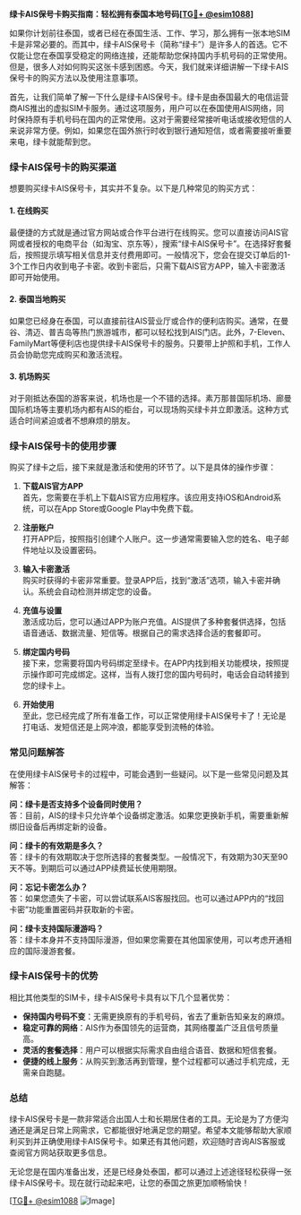 **绿卡AIS保号卡购买指南：轻松拥有泰国本地号码[[TG💪+ @esim1088](https://t.me/s/esim1088)]**

如果你计划前往泰国，或者已经在泰国生活、工作、学习，那么拥有一张本地SIM卡是非常必要的。而其中，绿卡AIS保号卡（简称“绿卡”）是许多人的首选。它不仅能让您在泰国享受稳定的网络连接，还能帮助您保持国内手机号码的正常使用。但是，很多人对如何购买这张卡感到困惑。今天，我们就来详细讲解一下绿卡AIS保号卡的购买方法以及使用注意事项。

首先，让我们简单了解一下什么是绿卡AIS保号卡。绿卡是由泰国最大的电信运营商AIS推出的虚拟SIM卡服务。通过这项服务，用户可以在泰国使用AIS网络，同时保持原有手机号码在国内的正常使用。这对于需要经常接听电话或接收短信的人来说非常方便。例如，如果您在国外旅行时收到银行通知短信，或者需要接听重要来电，绿卡就能帮到您。

### 绿卡AIS保号卡的购买渠道

想要购买绿卡AIS保号卡，其实并不复杂。以下是几种常见的购买方式：

#### 1. 在线购买
最便捷的方式就是通过官方网站或合作平台进行在线购买。您可以直接访问AIS官网或者授权的电商平台（如淘宝、京东等），搜索“绿卡AIS保号卡”。在选择好套餐后，按照提示填写相关信息并支付费用即可。一般情况下，您会在提交订单后的1-3个工作日内收到电子卡密。收到卡密后，只需下载AIS官方APP，输入卡密激活即可开始使用。

#### 2. 泰国当地购买
如果您已经身在泰国，可以直接前往AIS营业厅或合作的便利店购买。通常，在曼谷、清迈、普吉岛等热门旅游城市，都可以轻松找到AIS门店。此外，7-Eleven、FamilyMart等便利店也提供绿卡AIS保号卡的服务。只要带上护照和手机，工作人员会协助您完成购买和激活流程。

#### 3. 机场购买
对于刚抵达泰国的游客来说，机场也是一个不错的选择。素万那普国际机场、廊曼国际机场等主要机场内都有AIS的柜台，可以现场购买绿卡并立即激活。这种方式适合时间紧迫或者不想麻烦的朋友。

### 绿卡AIS保号卡的使用步骤

购买了绿卡之后，接下来就是激活和使用的环节了。以下是具体的操作步骤：

1. **下载AIS官方APP**  
   首先，您需要在手机上下载AIS官方应用程序。该应用支持iOS和Android系统，可以在App Store或Google Play中免费下载。

2. **注册账户**  
   打开APP后，按照指引创建个人账户。这一步通常需要输入您的姓名、电子邮件地址以及设置密码。

3. **输入卡密激活**  
   购买时获得的卡密非常重要。登录APP后，找到“激活”选项，输入卡密并确认。系统会自动检测并绑定您的设备。

4. **充值与设置**  
   激活成功后，您可以通过APP为账户充值。AIS提供了多种套餐供选择，包括语音通话、数据流量、短信等。根据自己的需求选择合适的套餐即可。

5. **绑定国内号码**  
   接下来，您需要将国内号码绑定至绿卡。在APP内找到相关功能模块，按照提示操作即可完成绑定。这样，当有人拨打您的国内号码时，电话会自动转接到您的绿卡上。

6. **开始使用**  
   至此，您已经完成了所有准备工作，可以正常使用绿卡AIS保号卡了！无论是打电话、发短信还是上网冲浪，都能享受到流畅的体验。

### 常见问题解答

在使用绿卡AIS保号卡的过程中，可能会遇到一些疑问。以下是一些常见问题及其解答：

**问：绿卡是否支持多个设备同时使用？**  
答：目前，AIS的绿卡只允许单个设备绑定激活。如果您更换新手机，需要重新解绑旧设备后再绑定新的设备。

**问：绿卡的有效期是多久？**  
答：绿卡的有效期取决于您所选择的套餐类型。一般情况下，有效期为30天至90天不等。到期后可以通过APP续费延长使用期限。

**问：忘记卡密怎么办？**  
答：如果您遗失了卡密，可以尝试联系AIS客服找回。也可以通过APP内的“找回卡密”功能重置密码并获取新的卡密。

**问：绿卡支持国际漫游吗？**  
答：绿卡本身并不支持国际漫游，但如果您需要在其他国家使用，可以考虑开通相应的国际漫游套餐。

### 绿卡AIS保号卡的优势

相比其他类型的SIM卡，绿卡AIS保号卡具有以下几个显著优势：

- **保持国内号码不变**：无需更换原有的手机号码，省去了重新告知亲友的麻烦。
- **稳定可靠的网络**：AIS作为泰国领先的运营商，其网络覆盖广泛且信号质量高。
- **灵活的套餐选择**：用户可以根据实际需求自由组合语音、数据和短信套餐。
- **便捷的线上服务**：从购买到激活再到管理，整个过程都可以通过手机完成，无需亲自跑腿。

### 总结

绿卡AIS保号卡是一款非常适合出国人士和长期居住者的工具。无论是为了方便沟通还是满足日常上网需求，它都能很好地满足您的期望。希望本文能够帮助大家顺利买到并正确使用绿卡AIS保号卡。如果还有其他问题，欢迎随时咨询AIS客服或查阅官方网站获取更多信息。

无论您是在国内准备出发，还是已经身处泰国，都可以通过上述途径轻松获得一张绿卡AIS保号卡。现在就行动起来吧，让您的泰国之旅更加顺畅愉快！

[[TG💪+ @esim1088](https://t.me/s/esim1088) ![Image](https://i.postimg.cc/4NQfJmqS/Snipaste-2025-05-13-00-14-12.png)]